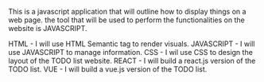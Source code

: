 This is a javascript application that will outline how to display things on a web page. 
the tool that will be used to perform the functionalities on the website is JAVASCRIPT. 

HTML - I will use HTML Semantic tag to render visuals. 
JAVASCRIPT - I will use JAVASCRIPT to manage information. 
CSS - I wil use CSS to design the layout of the TODO list website. 
REACT - I will build a react.js version of the TODO list. 
VUE - I will build a vue.js version of the TODO list. 
